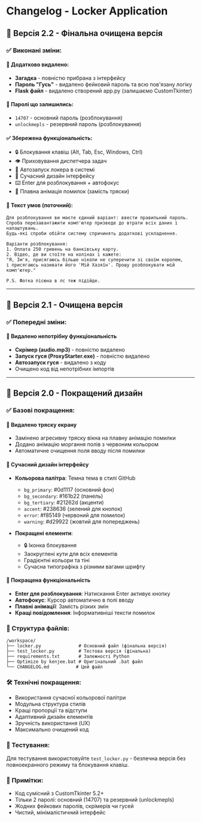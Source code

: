 # Changelog - Locker Application

## 🎨 Версія 2.2 - Фінальна очищена версія

### ✅ Виконані зміни:

#### 🚫 Додатково видалено:
- **Загадка** - повністю прибрана з інтерфейсу
- **Пароль "Гусь"** - видалено фейковий пароль та всю пов'язану логіку
- **Flask файл** - видалено створений app.py (залишаємо CustomTkinter)

#### 🔑 Паролі що залишились:
- `14707` - основний пароль (розблокування)
- `unlockmepls` - резервний пароль (розблокування)

#### ✅ Збережена функціональність:
- 🔒 Блокування клавіш (Alt, Tab, Esc, Windows, Ctrl)
- 👁️ Приховування диспетчера задач
- 🔄 Автозапуск локера в системі
- 🎨 Сучасний дизайн інтерфейсу
- ⌨️ Enter для розблокування + автофокус
- 🌈 Плавна анімація помилок (замість тряски)

#### 📝 Текст умов (поточний):
```
Для розблокування ви маєте єдиний варіант: ввести правильний пароль.
Спроба перезавантажити комп'ютер призведе до втрати всіх даних і налаштувань.
Будь-які спроби обійти систему спричинять додаткові ускладнення.

Варіанти розблокування:
1. Оплата 250 гривень на банківську карту.
2. Відео, де ви стоїте на колінах і кажете:
"Я, Ім'я, присягаюсь більше ніколи не суперечити зі своїм королем, 
і присягаюсь називати його 'Мій Хазяїн'. Прошу розблокувати мій комп'ютер."

P.S. Фотка пісюна в лс теж підійде.
```

---

## 🎨 Версія 2.1 - Очищена версія

### ✅ Попередні зміни:

#### 🚫 Видалено непотрібну функціональність
- **Скрімер (audio.mp3)** - повністю видалено
- **Запуск гуся (ProxyStarter.exe)** - повністю видалено
- **Автозапуск гуся** - видалено з коду
- Очищено код від непотрібних імпортів

---

## 🎨 Версія 2.0 - Покращений дизайн

### ✅ Базові покращення:

#### 🚫 Видалено тряску екрану
- Замінено агресивну тряску вікна на плавну анімацію помилки
- Додано анімацію моргання полів з червоним кольором
- Автоматичне очищення поля вводу після помилки

#### 🎨 Сучасний дизайн інтерфейсу
- **Кольорова палітра**: Темна тема в стилі GitHub
  - `bg_primary`: #0d1117 (основний фон)
  - `bg_secondary`: #161b22 (панель)
  - `bg_tertiary`: #21262d (акценти)
  - `accent`: #238636 (зелений для кнопок)
  - `error`: #f85149 (червоний для помилок)
  - `warning`: #d29922 (жовтий для попереджень)

- **Покращені елементи**:
  - 🔒 Іконка блокування
  - Заокруглені кути для всіх елементів
  - Градієнтні кольори та тіні
  - Сучасна типографіка з різними вагами шрифту

#### 🎯 Покращена функціональність
- **Enter для розблокування**: Натискання Enter активує кнопку
- **Автофокус**: Курсор автоматично в полі вводу
- **Плавні анімації**: Замість різких змін
- **Кращі повідомлення**: Інформативніші тексти помилок

### 📁 Структура файлів:
```
/workspace/
├── locker.py              # Основний файл (фінальна версія)
├── test_locker.py         # Тестова версія (фінальна)
├── requirements.txt       # Залежності Python
├── Optimize by kenjee.bat # Оригінальний .bat файл
└── CHANGELOG.md          # Цей файл
```

### 🛠️ Технічні покращення:
- Використання сучасної кольорової палітри
- Модульна структура стилів
- Кращі пропорції та відступи
- Адаптивний дизайн елементів
- Зручність використання (UX)
- Максимально очищений код

### 🧪 Тестування:
Для тестування використовуйте `test_locker.py` - безпечна версія без повноекранного режиму та блокування клавіш.

### 📝 Примітки:
- Код сумісний з CustomTkinter 5.2+
- Тільки 2 паролі: основний (14707) та резервний (unlockmepls)
- Жодних фейкових паролів, скрімерів чи гусей
- Чистий, мінімалістичний інтерфейс
